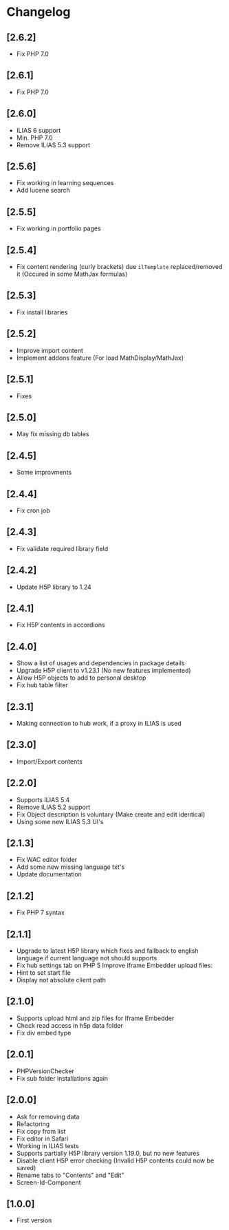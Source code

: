 # Changelog

## [2.6.2]
- Fix PHP 7.0

## [2.6.1]
- Fix PHP 7.0

## [2.6.0]
- ILIAS 6 support
- Min. PHP 7.0
- Remove ILIAS 5.3 support

## [2.5.6]
- Fix working in learning sequences
- Add lucene search

## [2.5.5]
- Fix working in portfolio pages

## [2.5.4]
- Fix content rendering (curly brackets) due `ilTemplate` replaced/removed it (Occured in some MathJax formulas)

## [2.5.3]
- Fix install libraries

## [2.5.2]
- Improve import content
- Implement addons feature (For load MathDisplay/MathJax)

## [2.5.1]
- Fixes

## [2.5.0]
- May fix missing db tables

## [2.4.5]
- Some improvments

## [2.4.4]
- Fix cron job

## [2.4.3]
- Fix validate required library field

## [2.4.2]
- Update H5P library to 1.24

## [2.4.1]
- Fix H5P contents in accordions

## [2.4.0]
- Show a list of usages and dependencies in package details
- Upgrade H5P client to v1.23.1 (No new features implemented)
- Allow H5P objects to add to personal desktop
- Fix hub table filter

## [2.3.1]
- Making connection to hub work, if a proxy in ILIAS is used

## [2.3.0]
- Import/Export contents

## [2.2.0]
- Supports ILIAS 5.4
- Remove ILIAS 5.2 support
- Fix Object description is voluntary (Make create and edit identical)
- Using some new ILIAS 5.3 UI's

## [2.1.3]
- Fix WAC editor folder
- Add some new missing language txt's
- Update documentation

## [2.1.2]
- Fix PHP 7 syntax

## [2.1.1]
- Upgrade to latest H5P library which fixes and fallback to english language if current language not should supports
- Fix hub settings tab on PHP 5
Improve Iframe Embedder upload files:
- Hint to set start file
- Display not absolute client path

## [2.1.0]
- Supports upload html and zip files for Iframe Embedder
- Check read access in h5p data folder
- Fix div embed type

## [2.0.1]
- PHPVersionChecker
- Fix sub folder installations again

## [2.0.0]
- Ask for removing data
- Refactoring
- Fix copy from list
- Fix editor in Safari
- Working in ILIAS tests
- Supports partially H5P library version 1.19.0, but no new features
- Disable client H5P error checking (Invalid H5P contents could now be saved)
- Rename tabs to "Contents" and "Edit"
- Screen-Id-Component

## [1.0.0]
- First version
